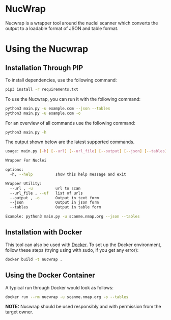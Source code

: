 # NucWrap

Nucwrap is a wrapper tool around the nuclei scanner which converts the output to a loadable format of JSON and table format.



# Using the Nucwrap

## Installation Through PIP
To install dependencies, use the following command:

```bash
pip3 install -r requirements.txt
```
To use the Nucwrap, you can run it with the following command:
```bash
python3 main.py -u example.com --json --tables
python3 main.py -u example.com -o 
```

For an overview of all commands use the following command:

```bash
python3 main.py -h
```

The output shown below are the latest supported commands.

```bash
usage: main.py [-h] [--url] [--url_file] [--output] [--json] [--tables]

Wrapper For Nuclei

options:
  -h, --help          show this help message and exit

Wrapper Utility:
  --url , -u          url to scan
  --url_file , --uf   list of urls
  --output , -o       Output in text form
  --json              Output in json form
  --tables            Output in table form

Example: python3 main.py -u scanme.nmap.org --json --tables
```

## Installation with Docker
This tool can also be used with [Docker](https://www.docker.com/). To set up the Docker environment, follow these steps (trying using with sudo, if you get any error):

```bash
docker build -t nucwrap .
```

## Using the Docker Container

A typical run through Docker would look as follows:

```bash
docker run --rm nucwrap -u scanme.nmap.org -o --tables
```

**NOTE:** Nucwrap should be used responsibly and with permission from the target owner.
